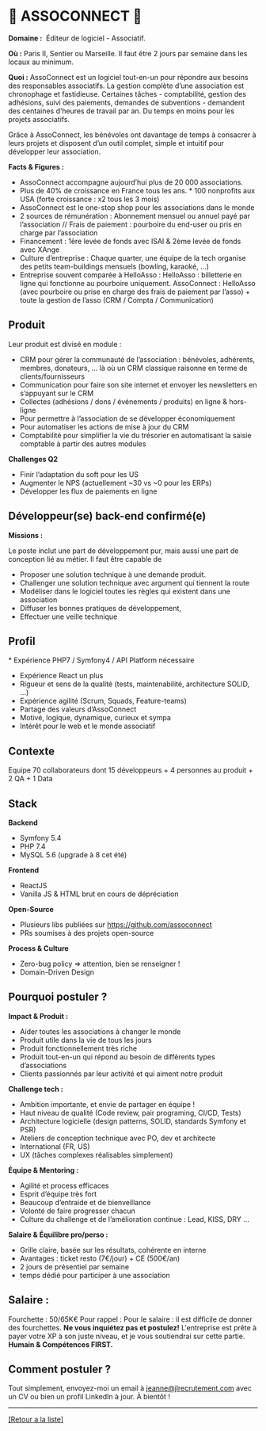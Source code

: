 # 👐 ASSOCONNECT 👐

**Domaine :**  Éditeur de logiciel - Associatif.

**Où :** Paris II, Sentier ou Marseille. Il faut être 2 jours par semaine dans les locaux au minimum.

**Quoi :** AssoConnect est un logiciel tout-en-un pour répondre aux besoins des responsables associatifs. La gestion complète d’une association est chronophage et fastidieuse. Certaines tâches - comptabilité, gestion des adhésions, suivi des paiements, demandes de subventions - demandent des centaines d’heures de travail par an. Du temps en moins pour les projets associatifs.

Grâce à AssoConnect, les bénévoles ont davantage de temps à consacrer à leurs projets et disposent d’un outil complet, simple et intuitif pour développer leur association.

**Facts & Figures :**
* AssoConnect accompagne aujourd’hui plus de 20 000 associations.
* Plus de 40% de croissance en France tous les ans.
* 100 nonprofits aux USA (forte croissance : x2 tous les 3 mois)
* AssoConnect est le one-stop shop pour les associations dans le monde
* 2 sources de rémunération : Abonnement mensuel ou annuel payé par l’association // Frais de paiement : pourboire du end-user ou pris en charge par l’association
* Financement : 1ère levée de fonds avec ISAI & 2ème levée de fonds avec XAnge
* Culture d’entreprise : Chaque quarter, une équipe de la tech organise des petits team-buildings mensuels (bowling, karaoké, …)
* Entreprise souvent comparée à HelloAsso : HelloAsso : billetterie en ligne qui fonctionne au pourboire uniquement. AssoConnect : HelloAsso (avec pourboire ou prise en charge des frais de paiement par l’asso) + toute la gestion de l’asso (CRM / Compta / Communication)

## Produit

Leur produit est divisé en module :

* CRM pour gérer la communauté de l’association : bénévoles, adhérents, membres, donateurs, ... là où un CRM classique raisonne en terme de clients/fournisseurs
* Communication pour faire son site internet et envoyer les newsletters en s’appuyant sur le CRM
* Collectes (adhésions / dons / événements / produits) en ligne & hors-ligne
* Pour permettre à l’association de se développer économiquement
* Pour automatiser les actions de mise à jour du CRM
* Comptabilité pour simplifier la vie du trésorier en automatisant la saisie comptable à partir des autres modules

**Challenges Q2**
* Finir l’adaptation du soft pour les US
* Augmenter le NPS (actuellement ~30 vs ~0 pour les ERPs)
* Développer les flux de paiements en ligne

## Développeur(se) back-end confirmé(e)

**Missions :**

Le poste inclut une part de développement pur, mais aussi une part de conception lié au métier. Il faut être capable de
* Proposer une solution technique à une demande produit.
* Challenger une solution technique avec argument qui tiennent la route
* Modéliser dans le logiciel toutes les règles qui existent dans une association
* Diffuser les bonnes pratiques de développement,
* Effectuer une veille technique

## Profil

* Expérience PHP7 / Symfony4 / API Platform nécessaire
* Expérience React un plus
* Rigueur et sens de la qualité (tests, maintenabilité, architecture SOLID, …)
* Expérience agilité (Scrum, Squads, Feature-teams)
* Partage des valeurs d’AssoConnect
* Motivé, logique, dynamique, curieux et sympa
* Intérêt pour le web et le monde associatif

## Contexte

Equipe
70 collaborateurs dont 15 développeurs + 4 personnes au produit + 2 QA + 1 Data

## Stack

**Backend**
* Symfony 5.4
* PHP 7.4
* MySQL 5.6 (upgrade à 8 cet été)

**Frontend**
* ReactJS
* Vanilla JS & HTML brut en cours de dépréciation

**Open-Source**
* Plusieurs libs publiées sur https://github.com/assoconnect
* PRs soumises à des projets open-source

**Process & Culture**
* Zero-bug policy => attention, bien se renseigner !
* Domain-Driven Design

## Pourquoi postuler ?

**Impact & Produit :**

* Aider toutes les associations à changer le monde
* Produit utile dans la vie de tous les jours
* Produit fonctionnellement très riche
* Produit tout-en-un qui répond au besoin de différents types d’associations
* Clients passionnés par leur activité et qui aiment notre produit

**Challenge tech :**

* Ambition importante, et envie de partager en équipe !
* Haut niveau de qualité (Code review, pair programing, CI/CD, Tests)
* Architecture logicielle (design patterns, SOLID, standards Symfony et PSR)
* Ateliers de conception technique avec PO, dev et architecte
* International (FR, US)
* UX (tâches complexes réalisables simplement)

**Équipe & Mentoring :**

* Agilité et process efficaces
* Esprit d’équipe très fort
* Beaucoup d’entraide et de bienveillance
* Volonté de faire progresser chacun
* Culture du challenge et de l’amélioration continue : Lead, KISS, DRY …

**Salaire & Équilibre pro/perso :**

* Grille claire, basée sur les résultats, cohérente en interne
* Avantages : ticket resto (7€/jour) + CE (500€/an)
* 2 jours de présentiel par semaine
* temps dédié pour participer à une association

## Salaire : 
Fourchette : 50/65K€
Pour rappel :  Pour le salaire : il est difficile de donner des fourchettes. **Ne vous inquiétez pas et postulez!** L'entreprise est prête à payer votre XP à son juste niveau, et je vous soutiendrai sur cette partie. **Humain & Compétences FIRST.**

## Comment postuler ?

Tout simplement, envoyez-moi un email à jeanne@jlrecrutement.com avec un CV ou bien un profil LinkedIn à jour. À bientôt !

----
<a href="https://github.com/jlondiche/job-board-php/blob/master/README.md">[Retour a la liste]</a> 
